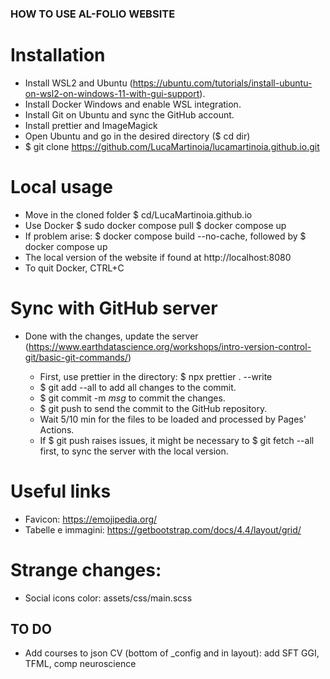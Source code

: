 ### HOW TO USE AL-FOLIO WEBSITE

# Installation

- Install WSL2 and Ubuntu (https://ubuntu.com/tutorials/install-ubuntu-on-wsl2-on-windows-11-with-gui-support).
- Install Docker Windows and enable WSL integration.
- Install Git on Ubuntu and sync the GitHub account.
- Install prettier and ImageMagick
- Open Ubuntu and go in the desired directory ($ cd dir)
- $ git clone https://github.com/LucaMartinoia/lucamartinoia.github.io.git

# Local usage

- Move in the cloned folder $ cd/LucaMartinoia.github.io
- Use Docker
  $ sudo docker compose pull
  $ docker compose up
- If problem arise:
  $ docker compose build --no-cache, followed by $ docker compose up
- The local version of the website if found at http://localhost:8080
- To quit Docker, CTRL+C

# Sync with GitHub server

- Done with the changes, update the server (https://www.earthdatascience.org/workshops/intro-version-control-git/basic-git-commands/)

  - First, use prettier in the directory: $ npx prettier . --write
  - $ git add --all to add all changes to the commit.
  - $ git commit -m _msg_ to commit the changes.
  - $ git push to send the commit to the GitHub repository.
  - Wait 5/10 min for the files to be loaded and processed by Pages' Actions.
  - If $ git push raises issues, it might be necessary to $ git fetch --all first, to sync the server with the local version.

# Useful links

- Favicon: https://emojipedia.org/
- Tabelle e immagini: https://getbootstrap.com/docs/4.4/layout/grid/

# Strange changes:

- Social icons color: assets/css/main.scss

## TO DO

- Add courses to json CV (bottom of \_config and in layout): add SFT GGI, TFML, comp neuroscience
